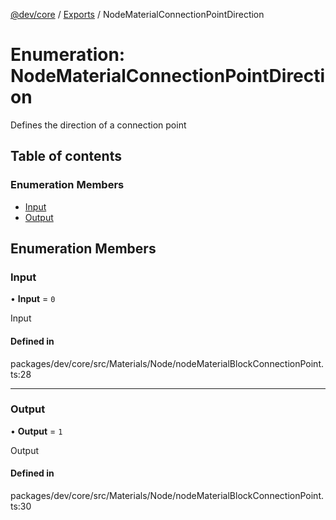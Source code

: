 [@dev/core](../README.md) / [Exports](../modules.md) / NodeMaterialConnectionPointDirection

# Enumeration: NodeMaterialConnectionPointDirection

Defines the direction of a connection point

## Table of contents

### Enumeration Members

- [Input](NodeMaterialConnectionPointDirection.md#input)
- [Output](NodeMaterialConnectionPointDirection.md#output)

## Enumeration Members

### Input

• **Input** = ``0``

Input

#### Defined in

packages/dev/core/src/Materials/Node/nodeMaterialBlockConnectionPoint.ts:28

___

### Output

• **Output** = ``1``

Output

#### Defined in

packages/dev/core/src/Materials/Node/nodeMaterialBlockConnectionPoint.ts:30
